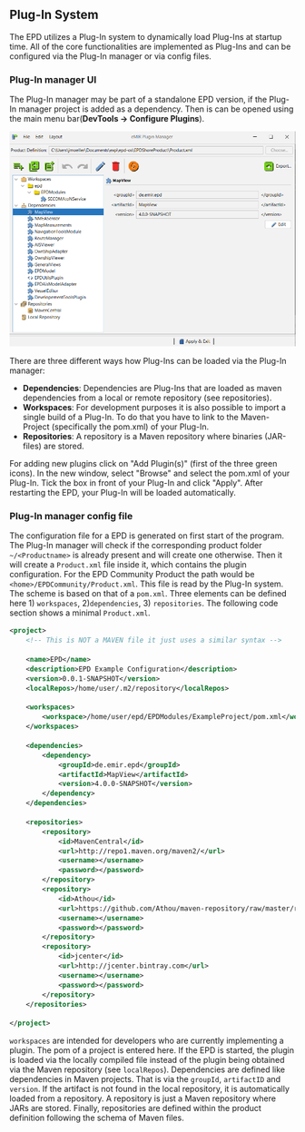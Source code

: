 ## Plug-In System
The EPD utilizes a Plug-In system to dynamically load Plug-Ins at startup time. All of the core functionalities 
are implemented as Plug-Ins and can be configured via the Plug-In manager or via config files. 

### Plug-In manager UI

The Plug-In manager may be part of a standalone EPD version, if the Plug-In manager project is added as a 
dependency. Then is can be opened using the main menu bar(**DevTools -> Configure Plugins**).

![The EPD Plug-In Manager](images/pluginmanager.png)

There are three different ways how Plug-Ins can be loaded via the Plug-In manager:
* **Dependencies**: Dependencies are Plug-Ins that are loaded as maven dependencies from a local or remote
  repository (see repositories).
* **Workspaces**: For development purposes it is also possible to import a single build of a Plug-In. To do that you
  have to link to the Maven-Project (specifically the pom.xml) of your Plug-In.
* **Repositories**: A repository is a Maven repository where binaries (JAR-files) are stored.

For adding new plugins click on "Add Plugin(s)" (first of the three green icons). In the new window, select "Browse" 
and select the pom.xml of your Plug-In. Tick the box in front of your Plug-In and click "Apply". After restarting the 
EPD, your Plug-In will be loaded automatically.

### Plug-In manager config file

The configuration file for a EPD is generated on first start of the program. The Plug-In manager will check if 
the corresponding product folder `~/<Productname>` is already present and will create one otherwise. Then it
will create a `Product.xml` file inside it, which contains the plugin configuration. For the EPD Community Product
the path would be `<home>/EPDCommunity/Product.xml`.
This file is read by the Plug-In system. The scheme is based on that of a `pom.xml`. Three elements can be defined
here 1) `workspaces`, 2)`dependencies`, 3) `repositories`. The following code section shows a minimal `Product.xml`.
```xml
<project>
	<!-- This is NOT a MAVEN file it just uses a similar syntax -->

	<name>EPD</name>
	<description>EPD Example Configuration</description>
	<version>0.0.1-SNAPSHOT</version>
	<localRepos>/home/user/.m2/repository</localRepos>

	<workspaces>
	    <workspace>/home/user/epd/EPDModules/ExampleProject/pom.xml</workspace>
	</workspaces>

	<dependencies>
		<dependency>
			<groupId>de.emir.epd</groupId>
			<artifactId>MapView</artifactId>
			<version>4.0.0-SNAPSHOT</version>
		</dependency>
	</dependencies>

	<repositories>
		<repository>
			<id>MavenCentral</id>
			<url>http://repo1.maven.org/maven2/</url>
			<username></username>
			<password></password>
		</repository>
		<repository>
			<id>Athou</id>
			<url>https://github.com/Athou/maven-repository/raw/master/repo</url>
			<username></username>
			<password></password>
		</repository>
		<repository>
			<id>jcenter</id>
			<url>http://jcenter.bintray.com</url>
			<username></username>
			<password></password>
		</repository>
	</repositories>

</project>
```

`workspaces` are intended for developers who are currently implementing a plugin. The pom of a project is entered here.
If the EPD is started, the plugin is loaded via the locally compiled file instead of the plugin being obtained via the
Maven repository (see `localRepos`). Dependencies are defined like dependencies in Maven projects. That is via the
`groupId`, `artifactID` and `version`. If the artifact is not found in the local repository, it is automatically loaded
from a repository. A repository is just a Maven repository where JARs are stored. Finally, repositories are defined within
the product definition following the schema of Maven files. 
